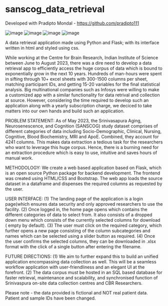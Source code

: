 # sanscog_data_retrieval

Developed with Pradipto Mondal - https://github.com/pradipto111

![image](https://github.com/suhrudp/sanscog_data_retrieval/assets/87201577/258d2e4b-11fa-426d-83bd-045e3dd8bafa)
![image](https://github.com/suhrudp/sanscog_data_retrieval/assets/87201577/6b35e81e-1697-4fc2-9553-96911585b80e)
![image](https://github.com/suhrudp/sanscog_data_retrieval/assets/87201577/3894e843-deb5-4eab-bbfe-738fef6c3af4)
![image](https://github.com/suhrudp/sanscog_data_retrieval/assets/87201577/122ea1ba-df0e-4424-8eaf-fbc70fc75f69)

A data retrieval application made using Python and Flask; with its interface written in html and styled using css.

While working at the Centre for Brain Research, Indian Institute of Science between June to August 2023, there was a dire need to develop a data retrieval app to efficiently access the huge corpus of data which is bound to exponentially grow in the next 10 years. Hundreds of man-hours were spent in sifting through 10+ excel sheets with 300-1500 columns per sheet, matching participant IDs, and getting 15-20 variables for the final statistical analysis. Big multinational companies such as Infosys were willing to make a customized app with a similar functionality for data retrival and collection at source. However, considering the time required to develop such an application along with a yearly subscription charge, we deciced to take matters into our own hands and build such an application.

PROBLEM STATEMENT:
As of May 2023, the Srinivasapura Aging, Neurosenescence, and Cognition (SANSCOG) study dataset comprises of different categories of data including Socio-Demographic, Clinical, Nursing, Cognitive, Blood Biochemistry, MRI and ApoE. Combined, they account for 4241 columns. This makes data extraction a tedious task for the researchers who want to leverage this huge corpus. Hence, there is a burning need for an extraction procedure which is easy to use, intuitive and saves hours of manual work.

METHODOLOGY:
We create a web based application based on Flask, which is an open source Python package for backend development. The frontend was created using HTML/CSS and Bootstrap. The web app loads the source dataset in a dataframe and dispenses the required columns as requested by the user.

USER INTERFACE:
(1) The landing page of the application is a login page(which ensures data security and only approved researchers to use the facility.
(2) Once logged in, the home page opens which contains the different categories of data to select from. It also consists of a dropped
down menu which consists of the currently selected columns for download ( empty by default).
(3) The user must click on the required category, which further opens a new page consisting of the column subcategories and names which can be selected using a slider button as required.
(4) Once the user confirms the selected columns, they can be downloaded in .xlsx format with the click of a single button after entering the filename.

FUTURE DIRECTIONS:
(1) We aim to further expand this to build an unified application encompassing data collection as well. This will be a seamless workflow application with user-friendliness and an elegant UI at the forefront.
(2) The data corpus must be hosted in an SQL based database for faster retrieval, maintenance and scalability, and synchronised function of Srinivaspura on-site data collection centres and CBR Researchers.

Please note - the data provided is fictional and NOT real patient data. Patient and sample IDs have been changed.
